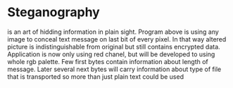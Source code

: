 # Steganography 
is an art of hidding information in plain sight. Program above is using any image to conceal text message on last bit of every pixel. In that way altered picture is indistinguishable from original but still contains encrypted data.
Application is now only using red chanel, but will be developed to using whole rgb palette. Few first bytes contain information about length of message. Later several next bytes will carry information about type of file that is transported so more than just plain text could be used

